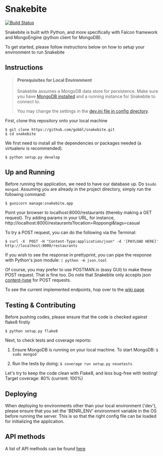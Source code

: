 # Snakebite  
[![Build Status](https://travis-ci.org/gobbl/snakebite.svg?branch=master)](https://travis-ci.org/gobbl/snakebite)

Snakebite is built with Python, and more specifically with Falcon framework and MongoEngine (python client for MongoDB).

To get started, please follow instructions below on how to setup your environment to run Snakebite


## Instructions

> #### Prerequisites for Local Environment
> Snakebite assumes a MongoDB data store for persistence. Make sure you have [MongoDB installed](https://www.mongodb.org/downloads) and a running instance for Snakebite to connect to. 
>
> You may change the settings in the [dev.ini file in config directory](https://github.com/gobbl/snakebite/tree/master/conf).

First, clone this repository onto your local machine

```
$ git clone https://github.com/gobbl/snakebite.git
$ cd snakebite
```

We first need to install all the dependencies or packages needed (a virtualenv is recommended).

```
$ python setup.py develop
```

## Up and Running

Before running the application, we need to have our database up. Do `$sudo mongod`.
Assuming you are already in the project directory, simply run the following command:

```
$ gunicorn manage:snakebite.app
```

Point your browser to localhost:8000/restaurants (thereby making a GET request).
Try adding params in your URL, for instance, http://localhost:8000/restaurants?location=Roppongi&tags=casual

To try a POST request, you can do the following via the Terminal:

```
$ curl -X  POST -H "Content-Type:application/json" -d '[PAYLOAD HERE]' http://localhost:8000/restaurants
```

If you wish to see the response in prettyprint, you can pipe the response with Python's json module: `| python -m json.tool`

Of course, you may prefer to use POSTMAN.io (easy GUI) to make these POST request. That is fine too.
Do note that Snakebite only accepts json [content-type](http://en.wikipedia.org/wiki/Internet_media_type) for POST requests.

To see the current implemented endpoints, hop over to the [wiki page](https://github.com/gobbl/snakebite/wiki/API-Endpoints)

## Testing & Contributing

Before pushing codes, please ensure that the code is checked against flake8 firstly

```
$ python setup.py flake8
```

Next, to check tests and coverage reports:

1. Ensure MongoDB is running on your local machine. To start MongoDB: `$ sudo mongod`

2. Run the tests by doing: `$ coverage run setup.py nosetests`

Let's try to keep the code clean with Flake8, and less bug-free with testing!
Target coverage: 80% (current: 100%)

## Deploying

When deploying to environments other than your local environment ('dev'), please ensure that you set the 'BENRI_ENV' environment variable in the OS before running the server.
This is so that the right config file can be loaded for initializing the application.

## API methods

A list of API methods can be found [here](endpoints.md)

